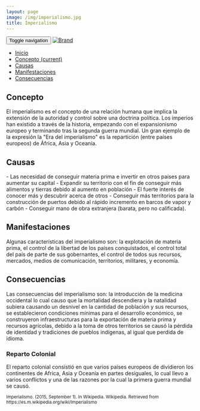 ```yaml
---
layout: page
image: /img/imperialismo.jpg
title: Imperialismo
---
```

<nav class="navbar navbar-inverse navbar-translucent navbar-fixed-top" id="navbar">
	<div class="container-fluid">
	    <div class="navbar-header">
		    <button type="button" class="navbar-toggle collapsed" data-toggle="collapse" data-target="#bs-example-navbar-collapse-1" aria-expanded="false">
	        <span class="sr-only">Toggle navigation</span>
	        <span class="icon-bar"></span>
	        <span class="icon-bar"></span>
	        <span class="icon-bar"></span>
	      </button>
	      <a class="navbar-brand" href="{{site.github.url}}">
	        <img alt="Brand" src="{{site.github.url}}{{site.icon}}">
	      </a>
	    </div>
	    <!-- Collect the nav links, forms, and other content for toggling -->
	    <div class="collapse navbar-collapse" id="bs-example-navbar-collapse-1">
	      <ul class="nav navbar-nav">
		    <li><a href="{{site.github.url}}">Inicio</a></li>
	        <li class="active"><a href="#concepto">Concepto <span class="sr-only">(current)</span></a></li>
	        <li><a href="#causas">Causas</a></li>
	        <li><a href="#manif">Manifestaciones</a></li>
	        <li><a href="#cons">Consecuencias</a></li>
	      </ul>
	    </div><!-- /.navbar-collapse -->
	</div>
</nav>

<h2 id="concepto">Concepto</h2>
El imperialismo es el concepto de una relación humana que implica la extensión de la autoridad y control sobre una doctrina política. Los imperios han existido a través de la historia, empezando con el expansionismo europeo y terminando tras la segunda guerra mundial. Un gran ejemplo de la expresión la "Era del imperialismo" es la repartición (entre países europeos) de África, Asia y Oceanía. 


<h2 id="causas">Causas</h2>
- Las necesidad de conseguir materia prima e invertir en otros países para aumentar su capital
- Expandir su territorio con el fin de conseguir más alimentos y tierras debido al aumento en población
- El fuerte interés de conocer más y descubrir acerca de otros
- Conseguir más territorios para la construcción de puertos debido al rápido incremento en barcos de vapor y carbón
- Conseguir mano de obra extranjera (barata, pero no calificada).


<h2 id="manif">Manifestaciones</h2>
Algunas características del imperialismo son: la explotación de materia prima, el control de la libertad de los países conquistados, el control total del país de parte de sus gobernantes, el control de todos sus recursos, mercados, medios de comunicación, territorios, militares, y economía.


<h2 id="cons">Consecuencias</h2>
Las consecuencias del imperialismo son: la introducción de la medicina occidental lo cual causo que la mortalidad descendiera y la natalidad subiera causando un desnivel en la cantidad de población y sus recursos, se establecieron condiciones mínimas para el desarrollo económico, se construyeron infraestructuras para la exportación de materia prima y recursos agrícolas, debido a la toma de otros territorios se causó la pérdida de identidad y tradiciones de pueblos indígenas, al igual que perdida de idioma.

### Reparto Colonial
El reparto colonial consistió en que varios países europeos de dividieron los continentes de Africa, Asia y Oceanía en partes desiguales, lo cual llevo a varios conflictos y una de las razones por la cual la primera guerra mundial se causó.

<small class="bib">
Imperialismo. (2015, September 1). In Wikipedia. Wikipedia. Retrieved from https://es.m.wikipedia.org/wiki/Imperialismo
</small>